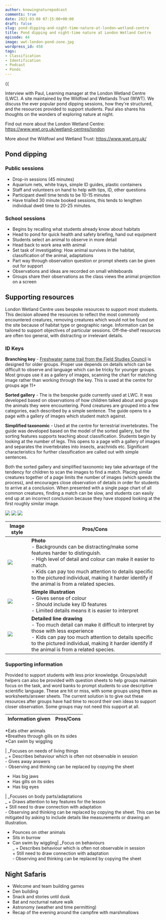 ```yaml
---
author: knowingnaturepodcast
comments: true
date: 2021-03-08 07:15:00+00:00
draft: false
slug: pond-dipping-and-night-time-nature-at-london-wetland-centre
title: Pond dipping and night-time nature at London Wetland Centre
episode: 44
image: wwt-london-pond-zone.jpg
wordpress_id: 458
tags:
- Classification
- Identification
- Podcast
- Ponds
---
```


{{<audio src="https://mcdn.podbean.com/mf/web/p7tah8/Ep_44_-_WWT_London_Wetland_Centre891o1.mp3" >}}

Interview with Paul, Learning manager at the London Wetland Centre (LWC). A
site maintained by the Wildfowl and Wetlands Trust (WWT). We discuss the ever
popular pond dipping sessions, how they're structured, and the resources
provided to support students. Paul also shares his thoughts on the wonders of
exploring nature at night.

Find out more about the London Wetland Centre:
<https://www.wwt.org.uk/wetland-centres/london>

More about the Wildfowl and Wetland Trust: <https://www.wwt.org.uk/>

## Pond dipping

### Public sessions

  * Drop-in sessions (45 minutes)
  * Aquarium nets, white trays, simple ID guides, plastic containers
  * Staff and volunteers on hand to help with tips, ID, other questions
  * Participant dwell time tends to be 10-15 minutes
  * Have trialled 30 minute booked sessions, this tends to lengthen individual dwell time to 20-25 minutes.

### School sessions

  * Begins by recalling what students already know about habitats
  * Head to pond for quick health and safety briefing, hand out equipment
  * Students select an animal to observe in more detail
  * Head back to work area with animal
  * Set task of investigating: How animal survives in the habitat, classification of the animal, adaptations
  * Part way through observation question or prompt sheets can be given out for support
  * Observations and ideas are recorded on small whiteboards
  * Groups share their observations as the class views the animal projection on a screen

## Supporting resources

London Wetland Centre uses bespoke resources to support most students. This
decision allowed the resources to reflect the most commonly encountered
creatures, removing creatures which would not be found on the site because of
habitat type or geographic range. Information can be tailored to support
objectives of particular sessions. Off-the-shelf resources are often too
general, with distracting or irrelevant details.

### ID Keys

**Branching key** \- [Freshwater name trail from the Field Studies Council](https://www.field-studies-council.org/shop/publications/freshwater-name-trail/) is designed for older groups. Proper use depends on details which can be difficult to observe and language which can be tricky for younger groups. Most groups use it as a gallery of images, scanning the chart for matching image rather than working through the key. This is used at the centre for groups age 11+

**Sorted gallery** \- The is the bespoke guide currently used at LWC. It was
developed based on observations of how children talked about and groups the
animals they were encountering. Pond creatures are grouped into a few
categories, each described by a simple sentence. The guide opens to a page
with a gallery of images which student match against.

**Simplified taxonomic** \- Used at the centre for terrestrial invertebrates.
The guide was developed based on the model of the sorted gallery, but the
sorting features supports teaching about classification. Students begin by
looking at the number of legs. This opens to a page with a gallery of images
and separates the invertebrates into insects, arachnids etc. Significant
characteristics for further classification are called out with simple
sentences.

Both the sorted gallery and simplified taxonomic key take advantage of the
tendency for children to scan the images to find a match. Placing similar
creatures together of a page limits the number of images (which speeds the
process), and encourages close observation of details in order for students to
arrive at a conclusion. When presented with a single page chart of all common
creatures, finding a match can be slow, and students can easily end up at an
incorrect conclusion because they have stopped looking at the first roughly
similar image.

  ![](simplified-taxonomic.png)
  ![](branching-key.jpg)
  ![](sorted-gallery.jpg)

**Image style**|  **Pros/Cons**  
---|---  
 ![](alderfly-photo.jpg)|  **Photo**<br>\- Backgrounds can be distracting/make some features harder to distinguish.<br>\- High level of detail and colour can make it easier to match.<br>\- Kids can pay too much attention to details specific to the pictured individual, making it harder identify if the animal is from a related species.  
 ![](alderfly-illustration.jpg)|  **Simple illustration**<br>\- Gives sense of colour<br>\- Should include key ID features<br>\- Limited details means it is easier to interpret
 ![](alderfly-line.jpg)|  **Detailed line drawing**<br>\- Too much detail can make it difficult to interpret by those with less experience<br>\- Kids can pay too much attention to details specific to the pictured individual, making it harder identify if the animal is from a related species.  
  
### Supporting information

Provided to support students with less prior knowledge. Groups/adult helpers
can also be provided with question sheets to help groups maintain focus on the
task, and word banks to prompt students to use descriptive scientific
language. These are hit or miss, with some groups using them as
worksheets/answer sheets. The current solution is to give out these resources
after groups have had time to record their own ideas to support closer
observation. Some groups may not need this support at all.

**Information given**|  **Pros/Cons**  
---|---  
*Eats other animals   
*Breathes through gills on its sides   
*Can swim by wiggling  
  
  
|  _Focuses on needs of living things  
_ \+ Describes behaviour which is often not observable in session  
\- Gives away answers  
\- Observing and thinking can be replaced by copying the sheet
  
* Has big jaws   
* Has gills on its sides   
* Has big eyes    
  
|  _Focuses on body parts/adaptations  
_ \+ Draws attention to key features for the lesson  
\+ Still need to draw connection with adaptation  
\- Observing and thinking can be replaced by copying the sheet. This can be
mitigated by asking to include details like measurements or drawing an
illustration.  
  
* Pounces on other animals   
* Sits in burrow   
* Can swim by wiggling|  _Focus on behaviours  
_ \+ Describes behaviour which is often not observable in session  
\+ Still need to draw connection with adaptation  
\- Observing and thinking can be replaced by copying the sheet  
  
## Night Safaris

  * Welcome and team building games
  * Den building
  * Snack and stories until dusk
  * Bat and nocturnal nature walk
  * Astronomy (weather and time permitting)
  * Recap of the evening around the campfire with marshmallows

